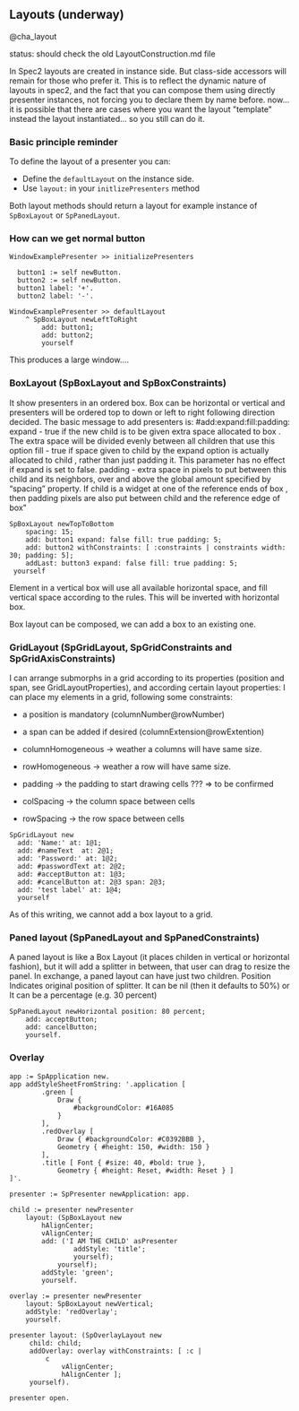 ## Layouts (underway)
@cha_layout

status: should check the old LayoutConstruction.md file


In Spec2 layouts are created in instance side. But class-side accessors will remain for those who prefer it.
This is to reflect the dynamic nature of layouts in spec2, and the fact that you can compose them using directly presenter instances, not forcing you to declare them by name before.
now... it is possible that there are cases where you want the layout "template" instead the layout instantiated... so you still can do it.

### Basic principle reminder

To define the layout of a presenter you can: 
- Define the `defaultLayout` on the instance side.
- Use `layout:` in your `initlizePresenters` method

Both layout methods should return a layout for example instance of `SpBoxLayout` or `SpPanedLayout`.

### How can we get normal button

```
WindowExamplePresenter >> initializePresenters

  button1 := self newButton.
  button2 := self newButton.
  button1 label: '+'.
  button2 label: '-'.
  
WindowExamplePresenter >> defaultLayout
 	^ SpBoxLayout newLeftToRight
		add: button1; 
		add: button2; 
		yourself
```


This produces a large window....



### BoxLayout (SpBoxLayout and SpBoxConstraints)

It show presenters in an ordered box. Box can be horizontal or vertical and
presenters will be ordered top to down or left to right following direction decided.
The basic message to add presenters is: #add:expand:fill:padding:
expand   - true if the new child is to be given extra space allocated to box .
     The extra space will be divided evenly between all children that use this option
fill   - true if space given to child by the expand option is actually allocated to child ,
     rather than just padding it. This parameter has no effect if expand is set to false.
padding  - extra space in pixels to put between this child and its neighbors, over and above
     the global amount specified by “spacing” property. If child is a widget at one of
     the reference ends of box , then padding pixels are also put between child and the
     reference edge of box"

```smalltalk
SpBoxLayout newTopToBottom 
	spacing: 15;
	add: button1 expand: false fill: true padding: 5;
	add: button2 withConstraints: [ :constraints | constraints width: 30; padding: 5];
	addLast: button3 expand: false fill: true padding: 5;
 yourself
```

Element in a vertical box will use all available horizontal space, and fill
vertical space according to the rules. This will be inverted with horizontal box.

Box layout can be composed, we can add a box to an existing one.

### GridLayout (SpGridLayout, SpGridConstraints and SpGridAxisConstraints)

I can arrange submorphs in a grid according to its properties (position and
span, see GridLayoutProperties), and according certain layout properties:
I can place my elements in a grid, following some constraints:

- a position is mandatory (columnNumber@rowNumber)
- a span can be added if desired (columnExtension@rowExtention)

- columnHomogeneous -> weather a columns will have same size.
- rowHomogeneous -> weather a row will have same size.
- padding -> the padding to start drawing cells ??? => to be confirmed
- colSpacing -> the column space between cells
- rowSpacing -> the row space between cells

```smalltalk
SpGridLayout new
  add: 'Name:' at: 1@1;
  add: #nameText  at: 2@1;
  add: 'Password:' at: 1@2;
  add: #passwordText at: 2@2;  
  add: #acceptButton at: 1@3;
  add: #cancelButton at: 2@3 span: 2@3;
  add: 'test label' at: 1@4;
  yourself
```  

As of this writing, we cannot add a box layout to a grid.

### Paned layout (SpPanedLayout and SpPanedConstraints)

A paned layout is like a Box Layout (it places childen in vertical or horizontal
fashion), but it will add a splitter in between, that user can drag to resize the panel.
In exchange, a paned layout can have just two children. Position Indicates
original position of splitter. It can be nil (then it defaults to 50%) or It can
be a percentage (e.g. 30 percent)

```smalltalk
SpPanedLayout newHorizontal position: 80 percent;
	add: acceptButton;
	add: cancelButton;
	yourself.
```

		
		
### Overlay


```
app := SpApplication new.
app addStyleSheetFromString: '.application [
		.green [ 
			Draw {
				#backgroundColor: #16A085
			}
		],
		.redOverlay [
			Draw { #backgroundColor: #C0392BBB },
			Geometry { #height: 150, #width: 150 }
		],
		.title [ Font { #size: 40, #bold: true },
			Geometry { #height: Reset, #width: Reset } ]
]'.

presenter := SpPresenter newApplication: app.
	
child := presenter newPresenter
 	layout: (SpBoxLayout new
 		hAlignCenter;
 		vAlignCenter;
		add: ('I AM THE CHILD' asPresenter
  				addStyle: 'title';
				yourself);
			yourself);
  		addStyle: 'green';
		yourself.
		
overlay := presenter newPresenter
	layout: SpBoxLayout newVertical;
	addStyle: 'redOverlay';
	yourself.

presenter layout: (SpOverlayLayout new
	 child: child;
	 addOverlay: overlay withConstraints: [ :c | 
		 c
			 vAlignCenter;
			 hAlignCenter ];
	 yourself).
			
presenter open.

```